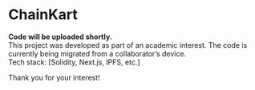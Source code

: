 # ChainKart

 **Code will be uploaded shortly.**  
This project was developed as part of an academic interest. The code is currently being migrated from a collaborator’s device.  
Tech stack: [Solidity, Next.js, IPFS, etc.]

 Thank you for your interest!
